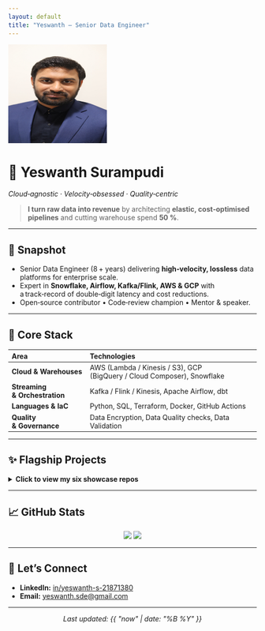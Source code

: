 ```yaml
---
layout: default
title: "Yeswanth — Senior Data Engineer"
---
```


 
<p align="left">
  <img src="assets/img/yeswanth_headshot.jpg" alt="yeswanth s" width="200" height="200">
</p>

# 👋 Yeswanth Surampudi

*Cloud‑agnostic · Velocity‑obsessed · Quality‑centric*
> **I turn raw data into revenue** by architecting **elastic, cost‑optimised pipelines** and cutting warehouse spend **50 %**.

---

## 🚀 Snapshot
- Senior Data Engineer (8 + years) delivering **high‑velocity, lossless** data platforms for enterprise scale.  
- Expert in **Snowflake, Airflow, Kafka/Flink, AWS & GCP** with a track‑record of double‑digit latency and cost reductions.  
- Open‑source contributor • Code‑review champion • Mentor & speaker.

---

## 🔧 Core Stack

| Area | Technologies |
| :--- | :--- |
| **Cloud & Warehouses** | AWS (Lambda / Kinesis / S3), GCP (BigQuery / Cloud Composer), Snowflake |
| **Streaming & Orchestration** | Kafka / Flink / Kinesis, Apache Airflow, dbt |
| **Languages & IaC** | Python, SQL, Terraform, Docker, GitHub Actions |
| **Quality & Governance** | Data Encryption, Data Quality checks, Data Validation |

---

## ✨ Flagship Projects
<details>
  <summary><b>Click to view my six showcase repos</b></summary>

| ⭐ Repo | Impact Highlight |
| :--- | :--- |
| **[pipeline-automation](https://github.com/yeswanth-s1th/pipeline-automation)** | Raw → Refined in **15 min** (‑92 % SLA) |
| **[curation-optimizer](https://github.com/yeswanth-s1th/curation-optimizer)** | Latency **90 min → 6 min**, Snowflake spend **‑50 %** |
| **[sftp-user-manager](https://github.com/yeswanth-s1th/sftp-user-manager)** | Zero unauthorised access, provisioning **30 min → 1.5 min** |
| **[availability-boost](https://github.com/yeswanth-s1th/availability-boost)** | API ingest latency **24 min → 2.6 min** (‑89 %) |
| **[api-integrations-hub](https://github.com/yeswanth-s1th/api-integrations-hub)** | **20 +** SaaS connectors, integration **15 d → 2 d** |
| **[data-cleansing-factory](https://github.com/yeswanth-s1th/data-cleansing-factory)** | Standardised **300 +** pipelines with deterministic transforms |

</details>

---

## 📈 GitHub Stats
<p align="center">
  <img src="https://github-readme-stats.vercel.app/api?username=yeswanth-s1th&show_icons=true&hide_border=true" />
  <img src="https://github-readme-stats.vercel.app/api/top-langs/?username=yeswanth-s1th&layout=compact&hide_border=true" />
</p>

---

## 🤝 Let’s Connect
- **LinkedIn:** [in/yeswanth-s-21871380](https://www.linkedin.com/in/yeswanth-s-21871380)  
- **Email:** yeswanth.sde@gmail.com

---

<p align="center"><em>Last updated: {{ "now" | date: "%B %Y" }}</em></p>
